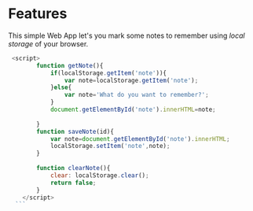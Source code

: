 # Features
This simple Web App let's you mark some notes to remember using *local storage* of your browser.
```javascript
 <script>
        function getNote(){
            if(localStorage.getItem('note')){
                var note=localStorage.getItem('note');
            }else{
                var note='What do you want to remember?';  
            }
            document.getElementById('note').innerHTML=note;
            
        }
        function saveNote(id){
            var note=document.getElementById('note').innerHTML;
            localStorage.setItem('note',note);
        }
        
        function clearNote(){
            clear: localStorage.clear();
            return false;
        }
    </script>
  ```
